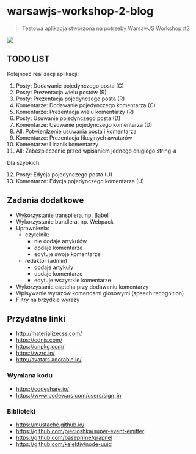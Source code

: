 # warsawjs-workshop-2-blog

> Testowa aplikacja stworzona na potrzeby WarsawJS Workshop #2

![](http://warsawjs.com/assets/images/logo/logo-transparent-240x240.png)

## TODO LIST

Kolejność realizacji aplikacji:

1. Posty: Dodawanie pojedynczego posta (C)
2. Posty: Prezentacja wielu postów (R)
3. Posty: Prezentacja pojedynczego posta (R)
4. Komentarze: Dodawanie pojedynczego komentarza (C)
5. Komentarze: Prezentacja wielu komentarzy (R)
6. Posty: Usuwanie pojedynczego posta (D)
7. Komentarze: Usuwanie pojedynczego komentarza (D)
8. All: Potwierdzenie usuwania posta i komentarza
9. Komentarze: Prezentacja fikcyjnych awatarów
10. Komentarze: Licznik komentarzy
11. All: Zabezpieczenie przed wpisaniem jednego długiego string-a

Dla szybkich:

12. Posty: Edycja pojedynczego posta (U)
13. Komentarze: Edycja pojedynczego komentarza (U)

## Zadania dodatkowe

* Wykorzystanie transpilera, np. Babel
* Wykorzystanie bundlera, np. Webpack
* Uprawnienia:
    * czytelnik:
        * nie dodaje artykułów
        * dodaje komentarze
        * edytuje swoje komentarze
    * redaktor (admin)
        * dodaje artykuły
        * dodaje komentarze
        * edytuje wszystkie komentarze
* Wykorzystanie captcha przy dodawaniu komentarzy
* Wpisywanie wyrazów komendami głosowymi (speech recognition)
* Filtry na brzydkie wyrazy

## Przydatne linki

* http://materializecss.com/
* https://cdnjs.com/
* https://unpkg.com/
* https://wzrd.in/
* http://avatars.adorable.io/

### Wymiana kodu 

* https://codeshare.io/
* https://www.codewars.com/users/sign_in

### Biblioteki

* https://mustache.github.io/
* https://github.com/piecioshka/super-event-emitter
* https://github.com/baseprime/grapnel
* https://github.com/kelektiv/node-uuid
